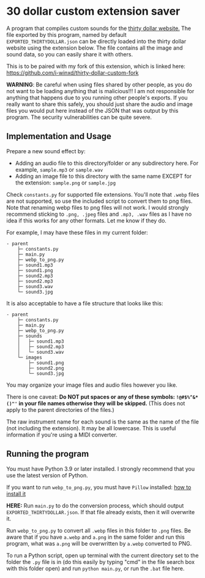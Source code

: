 # 30 dollar custom extension saver

A program that compiles custom sounds for 
the [thirty dollar website.](https://thirtydollar.website/)
The file exported by this program, named by default `EXPORTED_THIRTYDOLLAR.json` can be directly loaded into 
the thirty dollar website using the extension below. The file contains all the image and sound data, so you can easily share it with others.

This is to be paired with my fork of this extension,
which is linked here: https://github.com/i-winxd/thirty-dollar-custom-fork

**WARNING**: Be careful when using files shared by other people, as you do not want to be loading anything that is malicious!!! I am not responsible for anything that happens due to you running other people's exports. If you really want to share this safely, you should just share the audio and image files you would put here instead of the JSON that was output by this program. The security vulnerabilities can be quite severe.

## Implementation and Usage

Prepare a new sound effect by:

- Adding an audio file to this directory/folder or any subdirectory here. For example, `sample.mp3` or `sample.wav`
- Adding an image file to this directory with the same name EXCEPT for the extension: `sample.png` or `sample.jpg`

Check `constants.py` for supported file extensions. You'll note that `.webp` files are not supported, so use the included script to convert them to png files. Note that renaming webp files to png files will not work. I would strongly recommend sticking to `.png, .jpeg` files and `.mp3, .wav` files as I have no idea if this works for any other formats. Let me know if they do.

For example, I may have these files in my current folder:

```
- parent
    ├─ constants.py
    ├─ main.py
    ├─ webp_to_png.py
    ├─ sound1.mp3
    ├─ sound1.png
    ├─ sound2.mp3
    ├─ sound2.mp3
    ├─ sound3.wav
    └─ sound3.jpg
```

It is also acceptable to have a file structure that looks like this:

```
- parent
    ├─ constants.py
    ├─ main.py
    ├─ webp_to_png.py
    ├─ sounds
    │   ├─ sound1.mp3
    │   ├─ sound2.mp3
    │   └─ sound3.wav
    └─ images
        ├─ sound1.png
        ├─ sound2.png
        └─ sound3.jpg

```

You may organize your image files and audio files however you like.

There is one caveat: **Do NOT put spaces or any of these symbols: `!@#$%^&*()"'` in your file names otherwise they will be
skipped.** (This does not apply to the parent directories of the files.)

The raw instrument name for each sound is the same as the name of the file (not including the extension). It may be all lowercase. This is useful information if you're using a MIDI converter.

## Running the program

You must have Python 3.9 or later installed. I strongly recommend that you use the latest version of Python.

If you want to run `webp_to_png.py`, you must have `Pillow` installed: [how to install it](https://pillow.readthedocs.io/en/stable/installation.html)

**HERE:** Run `main.py` to do the conversion process, which should output `EXPORTED_THIRTYDOLLAR.json`. If that file already exists, then it will overwrite it.

Run `webp_to_png.py` to convert all `.webp` files in this folder to `.png` files. Be aware that if you have `a.webp` and `a.png` in the same folder and run this program, what was `a.png` will be overwritten by `a.webp` converted to PNG.

To run a Python script, open up terminal with the current directory set to the folder the `.py` file is in (do this easily by typing "cmd" in the file search box with this folder open) and run `python main.py`, or run the `.bat` file here.
